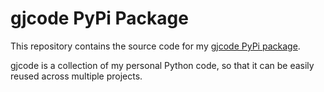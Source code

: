 # gjcode PyPi Package

This repository contains the source code for my [gjcode PyPi package](https://pypi.org/project/gjcode/).

gjcode is a collection of my personal Python code, so that it can be easily reused across multiple projects.
